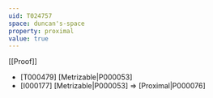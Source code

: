 ```yaml
---
uid: T024757
space: duncan's-space
property: proximal
value: true
---
```

[[Proof]]

* [T000479] [Metrizable|P000053]
* [I000177] [Metrizable|P000053] => [Proximal|P000076]

